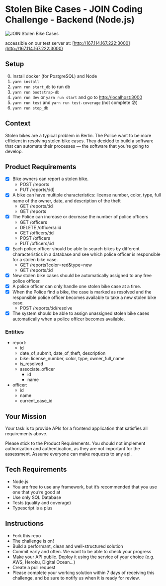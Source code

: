 # Stolen Bike Cases - JOIN Coding Challenge - Backend (Node.js)
![JOIN Stolen Bike Cases](https://github.com/join-com/coding-challenge-backend-nodejs/raw/master/illustration.png)

accessible on our test server at: [http://167.114.167.222:3000](http://167.114.167.222:3000)

## Setup
0. Install docker (for PostgreSQL) and Node
1. `yarn install`
2. `yarn run start_db` to run db
3. `yarn run bootstrap-db`
4. `yarn run dev` or `yarn run start` and go to [http://localhost:3000](http://localhost:3000)
5. `yarn run test` and `yarn run test-coverage` (not complete 😰)
6. `yarn run stop_db`

## Context
Stolen bikes are a typical problem in Berlin. The Police want to be more efficient in resolving stolen bike cases. They decided to build a software that can automate their processes — the software that you're going to develop.

## Product Requirements
- [x] Bike owners can report a stolen bike.
	- POST /reports
	- PUT /reports/:id]
- [x] A bike can have multiple characteristics: license number, color, type, full name of the owner, date, and description of the theft
	- GET /reports/:id
	- GET /reports
- [x] The Police can increase or decrease the number of police officers
	- GET /officers
	- DELETE /officers/:id
	- GET /officers/:id
	- POST /officers
	- PUT /officers/:id
- [x] Each police officer should be able to search bikes by different characteristics in a database and see which police officer is responsible for a stolen bike case.
	- GET /reports?color=red&type=new
	- GET /reports/:id
- [x] New stolen bike cases should be automatically assigned to any free police officer.
- [x] A police officer can only handle one stolen bike case at a time.
- [x] When the Police find a bike, the case is marked as resolved and the responsible police officer becomes available to take a new stolen bike case.
	- POST /reports/:id/resolve
- [x] The system should be able to assign unassigned stolen bike cases automatically when a police officer becomes available.

### Entities
- report:
	- id
	- date_of_submit, date_of_theft, description
	- bike: license_number, color, type, owner_full_name
	- is_resolved
	- associate_officer
		- id
		- name
- officer:
	- id
	- name
	- current_case_id

## Your Mission
Your task is to provide APIs for a frontend application that satisfies all requirements above.

Please stick to the Product Requirements. You should not implement authorization and authentication, as they are not important for the assessment. Assume everyone can make requests to any api.

## Tech Requirements
- Node.js
- You are free to use any framework, but it’s recommended that you use one that you’re good at
- Use only SQL Database
- Tests (quality and coverage)
- Typescript is a plus

## Instructions
- Fork this repo
- The challenge is on!
- Build a performant, clean and well-structured solution
- Commit early and often. We want to be able to check your progress
- Make your API public. Deploy it using the service of your choice (e.g. AWS, Heroku, Digital Ocean...)
- Create a pull request
- Please complete your working solution within 7 days of receiving this challenge, and be sure to notify us when it is ready for review.
